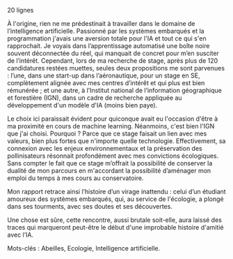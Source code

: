 20 lignes

À l'origine, rien ne me prédestinait à travailler dans le domaine de l’intelligence artificielle. Passionné par les systèmes embarqués et la programmation j'avais une aversion totale pour l'IA et tout ce qui s'en rapprochait. Je voyais dans l’apprentissage automatisé une boîte noire souvent déconnectée du réel, qui manquait de concret pour m’en susciter de l’intérêt. Cependant, lors de ma recherche de stage, après plus de 120 candidatures restées muettes, seules deux propositions me sont parvenues : l’une, dans une start-up dans l’aéronautique, pour un stage en SE, complètement alignée avec mes centres d’intérêt et qui plus est bien rémunérée ; et une autre, à l’Institut national de l’information géographique et forestière (IGN), dans un cadre de recherche appliquée au développement d'un modèle d'IA (moins bien paye). 

Le choix ici paraissait évident pour quiconque avait eu l'occasion d'être à ma proximité en cours de machine learning. Néanmoins, c'est bien l'IGN que j'ai choisi. Pourquoi ? Parce que ce stage faisait un lien avec mes valeurs, bien plus fortes que n'importe quelle technologie. Effectivement, sa connexion avec les enjeux environnementaux et la préservation des pollinisateurs résonnait profondément avec mes convictions écologiques. Sans compter le fait que ce stage m’offrait la possibilité de conserver la dualité de mon parcours en m'accordant la possibilité d’aménager mon emploi du temps à mes cours au conservatoire. 

Mon rapport retrace ainsi l’histoire d’un virage inattendu : celui d’un étudiant amoureux des systèmes embarqués, qui, au service de l'écologie, a plongé dans ses tourments, avec ses doutes et ses découvertes.  

Une chose est sûre, cette rencontre, aussi brutale soit-elle, aura laissé des traces qui marqueront peut-être le début d'une improbable histoire d'amitié avec l’IA. 

Mots-clés : Abeilles, Ecologie, Intelligence artificielle.